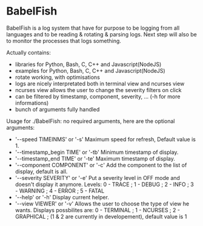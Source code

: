 # BabelFish
BabelFish is a log system that have for purpose to be logging from all languages and to be reading &amp; rotating &amp; parsing logs. Next step will also be to monitor the processes that logs something.

Actually contains:
- libraries for Python, Bash, C, C++ and Javascript(NodeJS)
- examples for Python, Bash, C, C++ and Javascript(NodeJS)
- rotate working, with optimisations
- logs are nicely interpretated both in terminal view and ncurses view
- ncurses view allows the user to change the severity filters on click
- can be filtered by timestamp, component, severity, ... (-h for more informations)
- bunch of arguments fully handled

Usage for ./BabelFish:
no required arguments, here are the optional arguments:
- '--speed TIMEINMS' or '-s' Maximum speed for refresh, Default value is 1.
- '--timestamp_begin TIME' or '-tb' Minimum timestamp of display.
- '--timestamp_end TIME' or '-te' Maximum timestamp of display.
- '--component COMPONENT' or '-c' Add the component to the list of display, default is all.
- '--severity SEVERITY' or '-e' Put a severity level in OFF mode and doesn't display it anymore.
Levels: 0 - TRACE ; 1 - DEBUG ; 2 - INFO ; 3 - WARNING ; 4 - ERROR ; 5 - FATAL
- '--help' or '-h' Display current helper.
- '--view VIEWER' or '-v' Allows the user to choose the type of view he wants.
Displays possbilites are: 0 - TERMINAL ; 1 - NCURSES ; 2 - GRAPHICAL ; (1 & 2 are currently in developement), default value is 1
